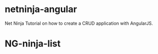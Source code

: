 # netninja-angular
Net Ninja Tutorial on how to create a CRUD application with AngularJS.
# NG-ninja-list
